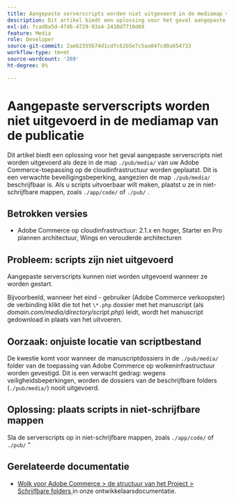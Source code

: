 ```yaml
---
title: Aangepaste serverscripts worden niet uitgevoerd in de mediamap van de publicatie
description: Dit artikel biedt een oplossing voor het geval aangepaste serverscripts niet worden uitgevoerd als ze in de ` worden geplaatst./pub/media/` directory van uw Adobe Commerce-toepassing op cloudinfrastructuur. Dit is een verwachte veiligheidsbeperking, sinds `.De map /pub/media/` kan worden geschreven. Als u scripts uitvoerbaar wilt maken, plaatst u ze in niet-schrijfbare mappen, zoals './app/code/` of `./pub/".
exl-id: fcad8a5d-47d6-4729-93a4-2410d7710d69
feature: Media
role: Developer
source-git-commit: 2aeb2355b74d1cdfc62b5e7c5aa04fcd0a654733
workflow-type: tm+mt
source-wordcount: '269'
ht-degree: 0%

---
```


# Aangepaste serverscripts worden niet uitgevoerd in de mediamap van de publicatie

Dit artikel biedt een oplossing voor het geval aangepaste serverscripts niet worden uitgevoerd als deze in de map `./pub/media/` van uw Adobe Commerce-toepassing op de cloudinfrastructuur worden geplaatst. Dit is een verwachte beveiligingsbeperking, aangezien de map `./pub/media/` beschrijfbaar is. Als u scripts uitvoerbaar wilt maken, plaatst u ze in niet-schrijfbare mappen, zoals `./app/code/` of `./pub/` .

## Betrokken versies

* Adobe Commerce op cloudinfrastructuur: 2.1.x en hoger, Starter en Pro plannen architectuur, Wings en verouderde architecturen

## Probleem: scripts zijn niet uitgevoerd

Aangepaste serverscripts kunnen niet worden uitgevoerd wanneer ze worden gestart.

Bijvoorbeeld, wanneer het eind - gebruiker (Adobe Commerce verkoopster) de verbinding klikt die tot het `\*.php` dossier met het manuscript (als *domain.com/media/directory/script.php*) leidt, wordt het manuscript gedownload in plaats van het uitvoeren.

## Oorzaak: onjuiste locatie van scriptbestand

De kwestie komt voor wanneer de manuscriptdossiers in de `./pub/media/` folder van de toepassing van Adobe Commerce op wolkeninfrastructuur worden gevestigd. Dit is een verwacht gedrag: wegens veiligheidsbeperkingen, worden de dossiers van de beschrijfbare folders (`./pub/media/`) nooit uitgevoerd.

## Oplossing: plaats scripts in niet-schrijfbare mappen

Sla de serverscripts op in niet-schrijfbare mappen, zoals `./app/code/` of `./pub/` &quot;

## Gerelateerde documentatie

* [ Wolk voor Adobe Commerce > de structuur van het Project > Schrijfbare folders ](https://experienceleague.adobe.com/en/docs/commerce-cloud-service/user-guide/project/file-structure#writable-directories) in onze ontwikkelaarsdocumentatie.
